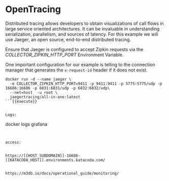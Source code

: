# OpenTracing

Distributed tracing allows developers to obtain visualizations of call flows in large service oriented architectures. It can be invaluable in understanding serialization, parallelism, and sources of latency. For this example we will use Jaeger, an open source, end-to-end distributed tracing.



Ensure that Jaeger is configured to accept Zipkin requests via the *COLLECTOR_ZIPKIN_HTTP_PORT* Environment Variable.

One important configuration for our example is telling to the connection manager that generates the
 `x-request-id` header if it does not exist.


```
docker run -d --name jaeger \
  -e COLLECTOR_ZIPKIN_HTTP_PORT=9411 -p 9411:9411 -p 5775:5775/udp -p 16686:16686 -p 6831:6831/udp -p 6832:6832/udp\
  --net=host  -u root \
  jaegertracing/all-in-one:latest
```{{execute}}


Logs:

```
docker logs grafana
```{{execute}}


access:


https://[[HOST_SUBDOMAIN]]-16686-[[KATACODA_HOST]].environments.katacoda.com/


https://m3db.io/docs/operational_guide/monitoring/


